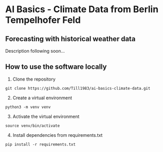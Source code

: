 # AI Basics - Climate Data from Berlin Tempelhofer Feld
## Forecasting with historical weather data

Description following soon...
## How to use the software locally
1. Clone the repository

`git clone https://github.com/Till1983/ai-basics-climate-data.git`

2. Create a virtual environment

`python3 -m venv venv`

3. Activate the virtual environment

`source venv/bin/activate`

4. Install dependencies from requirements.txt

`pip install -r requirements.txt`